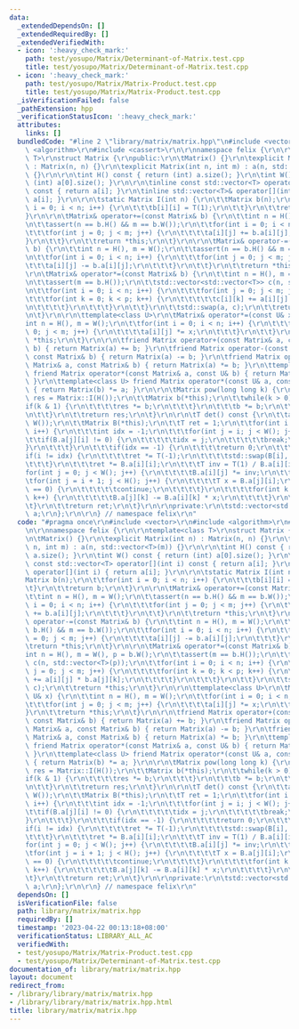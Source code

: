```yaml
---
data:
  _extendedDependsOn: []
  _extendedRequiredBy: []
  _extendedVerifiedWith:
  - icon: ':heavy_check_mark:'
    path: test/yosupo/Matrix/Determinant-of-Matrix.test.cpp
    title: test/yosupo/Matrix/Determinant-of-Matrix.test.cpp
  - icon: ':heavy_check_mark:'
    path: test/yosupo/Matrix/Matrix-Product.test.cpp
    title: test/yosupo/Matrix/Matrix-Product.test.cpp
  _isVerificationFailed: false
  _pathExtension: hpp
  _verificationStatusIcon: ':heavy_check_mark:'
  attributes:
    links: []
  bundledCode: "#line 2 \"library/matrix/matrix.hpp\"\n#include <vector>\r\n#include\
    \ <algorithm>\r\n#include <cassert>\r\n\r\nnamespace felix {\r\n\r\ntemplate<class\
    \ T>\r\nstruct Matrix {\r\npublic:\r\n\tMatrix() {}\r\n\texplicit Matrix(int n)\
    \ : Matrix(n, n) {}\r\n\texplicit Matrix(int n, int m) : a(n, std::vector<T>(m))\
    \ {}\r\n\r\n\tint H() const { return (int) a.size(); }\r\n\tint W() const { return\
    \ (int) a[0].size(); }\r\n\r\n\tinline const std::vector<T> operator[](int i)\
    \ const { return a[i]; }\r\n\tinline std::vector<T>& operator[](int i) { return\
    \ a[i]; }\r\n\r\n\tstatic Matrix I(int n) {\r\n\t\tMatrix b(n);\r\n\t\tfor(int\
    \ i = 0; i < n; i++) {\r\n\t\t\tb[i][i] = T(1);\r\n\t\t}\r\n\t\treturn b;\r\n\t\
    }\r\n\r\n\tMatrix& operator+=(const Matrix& b) {\r\n\t\tint n = H(), m = W();\r\
    \n\t\tassert(n == b.H() && m == b.W());\r\n\t\tfor(int i = 0; i < n; i++) {\r\n\
    \t\t\tfor(int j = 0; j < m; j++) {\r\n\t\t\t\ta[i][j] += b.a[i][j];\r\n\t\t\t\
    }\r\n\t\t}\r\n\t\treturn *this;\r\n\t}\r\n\r\n\tMatrix& operator-=(const Matrix&\
    \ b) {\r\n\t\tint n = H(), m = W();\r\n\t\tassert(n == b.H() && m == b.W());\r\
    \n\t\tfor(int i = 0; i < n; i++) {\r\n\t\t\tfor(int j = 0; j < m; j++) {\r\n\t\
    \t\t\ta[i][j] -= b.a[i][j];\r\n\t\t\t}\r\n\t\t}\r\n\t\treturn *this;\r\n\t}\r\n\
    \r\n\tMatrix& operator*=(const Matrix& b) {\r\n\t\tint n = H(), m = W(), p = b.W();\r\
    \n\t\tassert(m == b.H());\r\n\t\tstd::vector<std::vector<T>> c(n, std::vector<T>(p));\r\
    \n\t\tfor(int i = 0; i < n; i++) {\r\n\t\t\tfor(int j = 0; j < m; j++) {\r\n\t\
    \t\t\tfor(int k = 0; k < p; k++) {\r\n\t\t\t\t\tc[i][k] += a[i][j] * b.a[j][k];\r\
    \n\t\t\t\t}\r\n\t\t\t}\r\n\t\t}\r\n\t\tstd::swap(a, c);\r\n\t\treturn *this;\r\
    \n\t}\r\n\r\n\ttemplate<class U>\r\n\tMatrix& operator*=(const U& x) {\r\n\t\t\
    int n = H(), m = W();\r\n\t\tfor(int i = 0; i < n; i++) {\r\n\t\t\tfor(int j =\
    \ 0; j < m; j++) {\r\n\t\t\t\ta[i][j] *= x;\r\n\t\t\t}\r\n\t\t}\r\n\t\treturn\
    \ *this;\r\n\t}\r\n\r\n\tfriend Matrix operator+(const Matrix& a, const Matrix&\
    \ b) { return Matrix(a) += b; }\r\n\tfriend Matrix operator-(const Matrix& a,\
    \ const Matrix& b) { return Matrix(a) -= b; }\r\n\tfriend Matrix operator*(const\
    \ Matrix& a, const Matrix& b) { return Matrix(a) *= b; }\r\n\ttemplate<class U>\
    \ friend Matrix operator*(const Matrix& a, const U& b) { return Matrix(a) *= b;\
    \ }\r\n\ttemplate<class U> friend Matrix operator*(const U& a, const Matrix& b)\
    \ { return Matrix(b) *= a; }\r\n\r\n\tMatrix pow(long long k) {\r\n\t\tMatrix\
    \ res = Matrix::I(H());\r\n\t\tMatrix b(*this);\r\n\t\twhile(k > 0) {\r\n\t\t\t\
    if(k & 1) {\r\n\t\t\t\tres *= b;\r\n\t\t\t}\r\n\t\t\tb *= b;\r\n\t\t\tk >>= 1;\r\
    \n\t\t}\r\n\t\treturn res;\r\n\t}\r\n\r\n\tT det() const {\r\n\t\tassert(H() ==\
    \ W());\r\n\t\tMatrix B(*this);\r\n\t\tT ret = 1;\r\n\t\tfor(int i = 0; i < H();\
    \ i++) {\r\n\t\t\tint idx = -1;\r\n\t\t\tfor(int j = i; j < W(); j++) {\r\n\t\t\
    \t\tif(B.a[j][i] != 0) {\r\n\t\t\t\t\tidx = j;\r\n\t\t\t\t\tbreak;\r\n\t\t\t\t\
    }\r\n\t\t\t}\r\n\t\t\tif(idx == -1) {\r\n\t\t\t\treturn 0;\r\n\t\t\t}\r\n\t\t\t\
    if(i != idx) {\r\n\t\t\t\tret *= T(-1);\r\n\t\t\t\tstd::swap(B[i], B[idx]);\r\n\
    \t\t\t}\r\n\t\t\tret *= B.a[i][i];\r\n\t\t\tT inv = T(1) / B.a[i][i];\r\n\t\t\t\
    for(int j = 0; j < W(); j++) {\r\n\t\t\t\tB.a[i][j] *= inv;\r\n\t\t\t}\r\n\t\t\
    \tfor(int j = i + 1; j < H(); j++) {\r\n\t\t\t\tT x = B.a[j][i];\r\n\t\t\t\tif(x\
    \ == 0) {\r\n\t\t\t\t\tcontinue;\r\n\t\t\t\t}\r\n\t\t\t\tfor(int k = i; k < W();\
    \ k++) {\r\n\t\t\t\t\tB.a[j][k] -= B.a[i][k] * x;\r\n\t\t\t\t}\r\n\t\t\t}\r\n\t\
    \t}\r\n\t\treturn ret;\r\n\t}\r\n\r\nprivate:\r\n\tstd::vector<std::vector<T>>\
    \ a;\r\n};\r\n\r\n} // namespace felix\r\n"
  code: "#pragma once\r\n#include <vector>\r\n#include <algorithm>\r\n#include <cassert>\r\
    \n\r\nnamespace felix {\r\n\r\ntemplate<class T>\r\nstruct Matrix {\r\npublic:\r\
    \n\tMatrix() {}\r\n\texplicit Matrix(int n) : Matrix(n, n) {}\r\n\texplicit Matrix(int\
    \ n, int m) : a(n, std::vector<T>(m)) {}\r\n\r\n\tint H() const { return (int)\
    \ a.size(); }\r\n\tint W() const { return (int) a[0].size(); }\r\n\r\n\tinline\
    \ const std::vector<T> operator[](int i) const { return a[i]; }\r\n\tinline std::vector<T>&\
    \ operator[](int i) { return a[i]; }\r\n\r\n\tstatic Matrix I(int n) {\r\n\t\t\
    Matrix b(n);\r\n\t\tfor(int i = 0; i < n; i++) {\r\n\t\t\tb[i][i] = T(1);\r\n\t\
    \t}\r\n\t\treturn b;\r\n\t}\r\n\r\n\tMatrix& operator+=(const Matrix& b) {\r\n\
    \t\tint n = H(), m = W();\r\n\t\tassert(n == b.H() && m == b.W());\r\n\t\tfor(int\
    \ i = 0; i < n; i++) {\r\n\t\t\tfor(int j = 0; j < m; j++) {\r\n\t\t\t\ta[i][j]\
    \ += b.a[i][j];\r\n\t\t\t}\r\n\t\t}\r\n\t\treturn *this;\r\n\t}\r\n\r\n\tMatrix&\
    \ operator-=(const Matrix& b) {\r\n\t\tint n = H(), m = W();\r\n\t\tassert(n ==\
    \ b.H() && m == b.W());\r\n\t\tfor(int i = 0; i < n; i++) {\r\n\t\t\tfor(int j\
    \ = 0; j < m; j++) {\r\n\t\t\t\ta[i][j] -= b.a[i][j];\r\n\t\t\t}\r\n\t\t}\r\n\t\
    \treturn *this;\r\n\t}\r\n\r\n\tMatrix& operator*=(const Matrix& b) {\r\n\t\t\
    int n = H(), m = W(), p = b.W();\r\n\t\tassert(m == b.H());\r\n\t\tstd::vector<std::vector<T>>\
    \ c(n, std::vector<T>(p));\r\n\t\tfor(int i = 0; i < n; i++) {\r\n\t\t\tfor(int\
    \ j = 0; j < m; j++) {\r\n\t\t\t\tfor(int k = 0; k < p; k++) {\r\n\t\t\t\t\tc[i][k]\
    \ += a[i][j] * b.a[j][k];\r\n\t\t\t\t}\r\n\t\t\t}\r\n\t\t}\r\n\t\tstd::swap(a,\
    \ c);\r\n\t\treturn *this;\r\n\t}\r\n\r\n\ttemplate<class U>\r\n\tMatrix& operator*=(const\
    \ U& x) {\r\n\t\tint n = H(), m = W();\r\n\t\tfor(int i = 0; i < n; i++) {\r\n\
    \t\t\tfor(int j = 0; j < m; j++) {\r\n\t\t\t\ta[i][j] *= x;\r\n\t\t\t}\r\n\t\t\
    }\r\n\t\treturn *this;\r\n\t}\r\n\r\n\tfriend Matrix operator+(const Matrix& a,\
    \ const Matrix& b) { return Matrix(a) += b; }\r\n\tfriend Matrix operator-(const\
    \ Matrix& a, const Matrix& b) { return Matrix(a) -= b; }\r\n\tfriend Matrix operator*(const\
    \ Matrix& a, const Matrix& b) { return Matrix(a) *= b; }\r\n\ttemplate<class U>\
    \ friend Matrix operator*(const Matrix& a, const U& b) { return Matrix(a) *= b;\
    \ }\r\n\ttemplate<class U> friend Matrix operator*(const U& a, const Matrix& b)\
    \ { return Matrix(b) *= a; }\r\n\r\n\tMatrix pow(long long k) {\r\n\t\tMatrix\
    \ res = Matrix::I(H());\r\n\t\tMatrix b(*this);\r\n\t\twhile(k > 0) {\r\n\t\t\t\
    if(k & 1) {\r\n\t\t\t\tres *= b;\r\n\t\t\t}\r\n\t\t\tb *= b;\r\n\t\t\tk >>= 1;\r\
    \n\t\t}\r\n\t\treturn res;\r\n\t}\r\n\r\n\tT det() const {\r\n\t\tassert(H() ==\
    \ W());\r\n\t\tMatrix B(*this);\r\n\t\tT ret = 1;\r\n\t\tfor(int i = 0; i < H();\
    \ i++) {\r\n\t\t\tint idx = -1;\r\n\t\t\tfor(int j = i; j < W(); j++) {\r\n\t\t\
    \t\tif(B.a[j][i] != 0) {\r\n\t\t\t\t\tidx = j;\r\n\t\t\t\t\tbreak;\r\n\t\t\t\t\
    }\r\n\t\t\t}\r\n\t\t\tif(idx == -1) {\r\n\t\t\t\treturn 0;\r\n\t\t\t}\r\n\t\t\t\
    if(i != idx) {\r\n\t\t\t\tret *= T(-1);\r\n\t\t\t\tstd::swap(B[i], B[idx]);\r\n\
    \t\t\t}\r\n\t\t\tret *= B.a[i][i];\r\n\t\t\tT inv = T(1) / B.a[i][i];\r\n\t\t\t\
    for(int j = 0; j < W(); j++) {\r\n\t\t\t\tB.a[i][j] *= inv;\r\n\t\t\t}\r\n\t\t\
    \tfor(int j = i + 1; j < H(); j++) {\r\n\t\t\t\tT x = B.a[j][i];\r\n\t\t\t\tif(x\
    \ == 0) {\r\n\t\t\t\t\tcontinue;\r\n\t\t\t\t}\r\n\t\t\t\tfor(int k = i; k < W();\
    \ k++) {\r\n\t\t\t\t\tB.a[j][k] -= B.a[i][k] * x;\r\n\t\t\t\t}\r\n\t\t\t}\r\n\t\
    \t}\r\n\t\treturn ret;\r\n\t}\r\n\r\nprivate:\r\n\tstd::vector<std::vector<T>>\
    \ a;\r\n};\r\n\r\n} // namespace felix\r\n"
  dependsOn: []
  isVerificationFile: false
  path: library/matrix/matrix.hpp
  requiredBy: []
  timestamp: '2023-04-22 00:13:18+08:00'
  verificationStatus: LIBRARY_ALL_AC
  verifiedWith:
  - test/yosupo/Matrix/Matrix-Product.test.cpp
  - test/yosupo/Matrix/Determinant-of-Matrix.test.cpp
documentation_of: library/matrix/matrix.hpp
layout: document
redirect_from:
- /library/library/matrix/matrix.hpp
- /library/library/matrix/matrix.hpp.html
title: library/matrix/matrix.hpp
---
```

